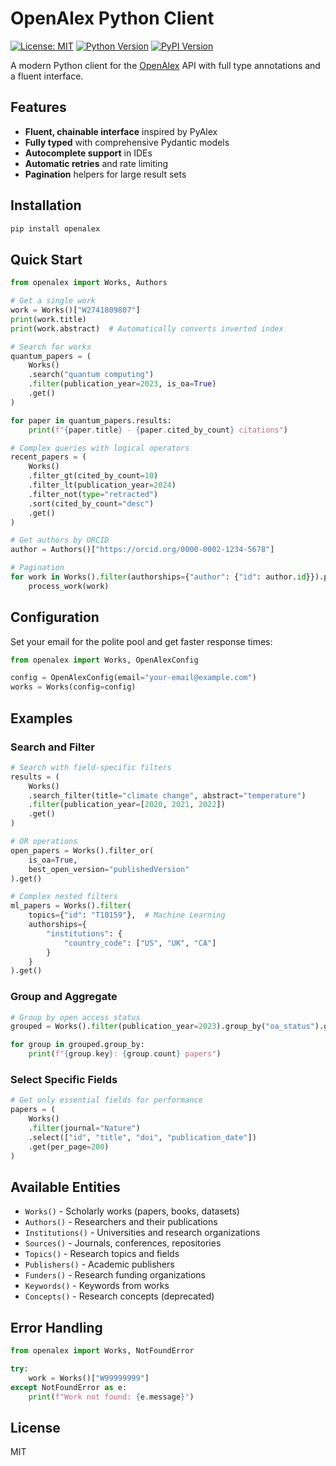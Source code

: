 # OpenAlex Python Client
[![License: MIT](https://img.shields.io/badge/License-MIT-yellow.svg)](https://opensource.org/licenses/MIT)
[![Python Version](https://img.shields.io/badge/python-3.12+-blue.svg)](https://www.python.org/downloads/)
[![PyPI Version](https://img.shields.io/pypi/v/openalex.svg)](https://pypi.org/project/openalex/)


A modern Python client for the [OpenAlex](https://openalex.org) API with full type annotations and a fluent interface.

## Features

- **Fluent, chainable interface** inspired by PyAlex
- **Fully typed** with comprehensive Pydantic models
- **Autocomplete support** in IDEs
- **Automatic retries** and rate limiting
- **Pagination** helpers for large result sets

## Installation

```bash
pip install openalex
```

## Quick Start

```python
from openalex import Works, Authors

# Get a single work
work = Works()["W2741809807"]
print(work.title)
print(work.abstract)  # Automatically converts inverted index

# Search for works
quantum_papers = (
    Works()
    .search("quantum computing")
    .filter(publication_year=2023, is_oa=True)
    .get()
)

for paper in quantum_papers.results:
    print(f"{paper.title} - {paper.cited_by_count} citations")

# Complex queries with logical operators
recent_papers = (
    Works()
    .filter_gt(cited_by_count=10)
    .filter_lt(publication_year=2024)
    .filter_not(type="retracted")
    .sort(cited_by_count="desc")
    .get()
)

# Get authors by ORCID
author = Authors()["https://orcid.org/0000-0002-1234-5678"]

# Pagination
for work in Works().filter(authorships={"author": {"id": author.id}}).paginate():
    process_work(work)
```

## Configuration

Set your email for the polite pool and get faster response times:

```python
from openalex import Works, OpenAlexConfig

config = OpenAlexConfig(email="your-email@example.com")
works = Works(config=config)
```

## Examples

### Search and Filter

```python
# Search with field-specific filters
results = (
    Works()
    .search_filter(title="climate change", abstract="temperature")
    .filter(publication_year=[2020, 2021, 2022])
    .get()
)

# OR operations
open_papers = Works().filter_or(
    is_oa=True,
    best_open_version="publishedVersion"
).get()

# Complex nested filters
ml_papers = Works().filter(
    topics={"id": "T10159"},  # Machine Learning
    authorships={
        "institutions": {
            "country_code": ["US", "UK", "CA"]
        }
    }
).get()
```

### Group and Aggregate

```python
# Group by open access status
grouped = Works().filter(publication_year=2023).group_by("oa_status").get()

for group in grouped.group_by:
    print(f"{group.key}: {group.count} papers")
```

### Select Specific Fields

```python
# Get only essential fields for performance
papers = (
    Works()
    .filter(journal="Nature")
    .select(["id", "title", "doi", "publication_date"])
    .get(per_page=200)
)
```

## Available Entities

- `Works()` - Scholarly works (papers, books, datasets)
- `Authors()` - Researchers and their publications
- `Institutions()` - Universities and research organizations
- `Sources()` - Journals, conferences, repositories
- `Topics()` - Research topics and fields
- `Publishers()` - Academic publishers
- `Funders()` - Research funding organizations
- `Keywords()` - Keywords from works
- `Concepts()` - Research concepts (deprecated)

## Error Handling

```python
from openalex import Works, NotFoundError

try:
    work = Works()["W99999999"]
except NotFoundError as e:
    print(f"Work not found: {e.message}")
```

## License

MIT
